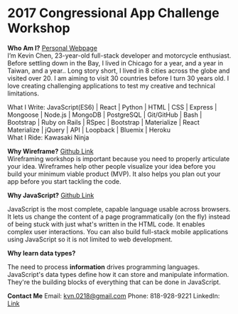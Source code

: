# 2017 Congressional App Challenge Workshop

**Who Am I?**  [Personal Webpage](https://compilekev.in) </br>
I’m Kevin Chen, 23-year-old full-stack developer and motorcycle enthusiast. Before settling down in the Bay, I lived in Chicago for a year, and a year in Taiwan, and a year.. Long story short, I lived in 8 cities across the globe and visited over 20. I am aiming to visit 30 countries before I turn 30 years old. I love creating challenging applications to test my creative and technical limitations.

What I Write: JavaScript(ES6) | React | Python | HTML | CSS | Express | Mongoose | Node.js | MongoDB | PostgreSQL | Git/GitHub | Bash | Bootstrap | Ruby on Rails | RSpec | Bootstrap | Materialize | React Materialize | jQuery | API | Loopback | Bluemix | Heroku </br>
What I Ride: Kawasaki Ninja


**Why Wireframe?** [Github Link](Wireframe.md) </br>
Wireframing workshop is important because you need to properly articulate your idea. Wireframes help other people visualize your idea before you build your minimum viable product (MVP). It also helps you plan out your app before you start tackling the code. 

**Why JavaScript?**  [Github Link](JS.md) </br>

JavaScript is the most complete, capable language usable across browsers. It lets us change the content of a page programmatically (on the fly) instead of being stuck with just what's written in the HTML code.  It enables complex user interactions. You can also build full-stack mobile applications using JavaScript so it is not limited to web development.


**Why learn data types?**

The need to process **information** drives programming languages.  JavaScript's data types define how it can store and manipulate information. They're the building blocks of everything that can be done in JavaScript.

**Contact Me**
Email: kvn.0218@gmail.com
Phone: 818-928-9221
LinkedIn: [Link](https://www.linkedin.com/in/kc657)
